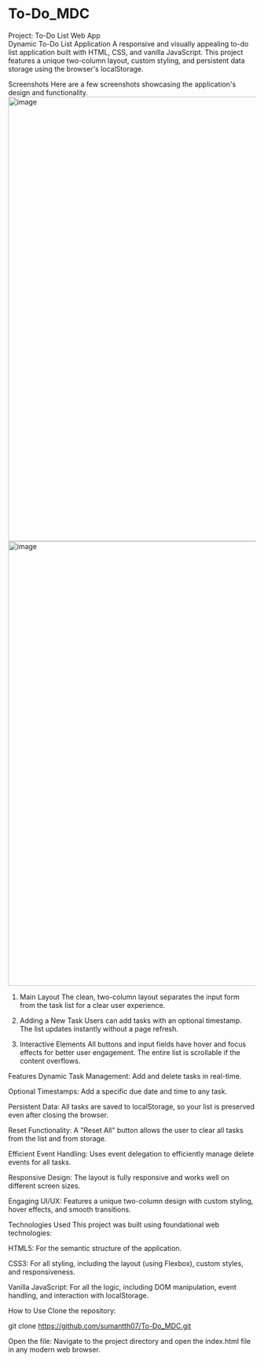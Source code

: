 # To-Do_MDC
Project: To-Do List Web App  
Dynamic To-Do List Application
A responsive and visually appealing to-do list application built with HTML, CSS, and vanilla JavaScript. This project features a unique two-column layout, custom styling, and persistent data storage using the browser's localStorage.

 Screenshots
Here are a few screenshots showcasing the application's design and functionality.
<img width="1915" height="904" alt="image" src="https://github.com/user-attachments/assets/a87ac6ca-8654-4d3c-bf4b-3c4e18b38a14" />
<img width="1918" height="904" alt="image" src="https://github.com/user-attachments/assets/2916fb73-9c04-473c-88ca-d61e59f73dbb" />



1. Main Layout
The clean, two-column layout separates the input form from the task list for a clear user experience.

2. Adding a New Task
Users can add tasks with an optional timestamp. The list updates instantly without a page refresh.

3. Interactive Elements
All buttons and input fields have hover and focus effects for better user engagement. The entire list is scrollable if the content overflows.

Features
Dynamic Task Management: Add and delete tasks in real-time.

Optional Timestamps: Add a specific due date and time to any task.

Persistent Data: All tasks are saved to localStorage, so your list is preserved even after closing the browser.

Reset Functionality: A "Reset All" button allows the user to clear all tasks from the list and from storage.

Efficient Event Handling: Uses event delegation to efficiently manage delete events for all tasks.

Responsive Design: The layout is fully responsive and works well on different screen sizes.

Engaging UI/UX: Features a unique two-column design with custom styling, hover effects, and smooth transitions.

Technologies Used
This project was built using foundational web technologies:

HTML5: For the semantic structure of the application.

CSS3: For all styling, including the layout (using Flexbox), custom styles, and responsiveness.

Vanilla JavaScript: For all the logic, including DOM manipulation, event handling, and interaction with localStorage.

How to Use
Clone the repository:

git clone https://github.com/sumantth07/To-Do_MDC.git

Open the file:
Navigate to the project directory and open the index.html file in any modern web browser.
